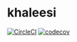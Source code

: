 # khaleesi

[![CircleCI](https://img.shields.io/circleci/project/github/Valodim/khaleesi/master.svg?logo=circleci)](https://circleci.com/gh/Valodim/khaleesi)
[![codecov](https://codecov.io/gh/Valodim/khaleesi/branch/master/graph/badge.svg)](https://codecov.io/gh/Valodim/khaleesi)
